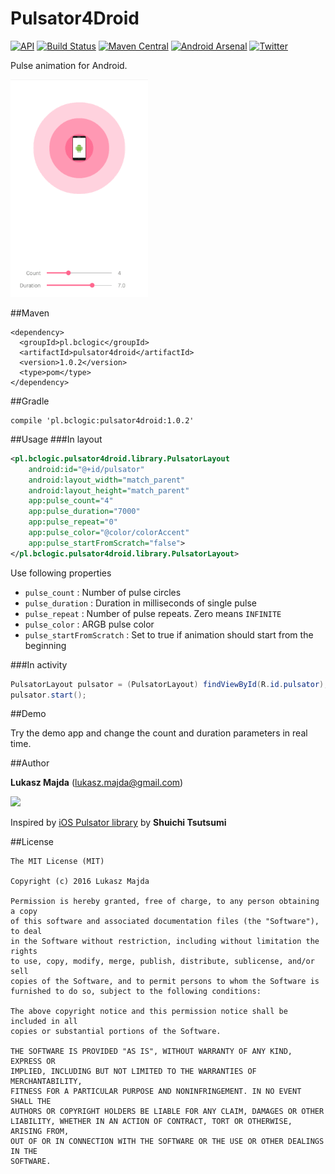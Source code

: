 Pulsator4Droid
===========
[![API](https://img.shields.io/badge/API-11%2B-brightgreen.svg)](https://android-arsenal.com/api?level=14)
[![Build Status](https://travis-ci.org/booncol/Pulsator4Droid.svg?branch=master)](https://travis-ci.org/booncol/Pulsator4Droid)
[![Maven Central](https://maven-badges.herokuapp.com/maven-central/pl.bclogic/pulsator4droid/badge.svg)](https://maven-badges.herokuapp.com/maven-central/pl.bclogic/pulsator4droid)
[![Android Arsenal](https://img.shields.io/badge/Android%20Arsenal-Pulsator4Droid-green.svg?style=true)](https://android-arsenal.com/details/1/3873)
[![Twitter](https://img.shields.io/badge/twitter-@booncol-blue.svg?style=flat)](http://twitter.com/booncol)

Pulse animation for Android.

![](demo.gif)

##Maven

```
<dependency>
  <groupId>pl.bclogic</groupId>
  <artifactId>pulsator4droid</artifactId>
  <version>1.0.2</version>
  <type>pom</type>
</dependency>
```

##Gradle

```
compile 'pl.bclogic:pulsator4droid:1.0.2'
```

##Usage
###In layout

```xml
<pl.bclogic.pulsator4droid.library.PulsatorLayout
	android:id="@+id/pulsator"
	android:layout_width="match_parent"
	android:layout_height="match_parent"
	app:pulse_count="4"
	app:pulse_duration="7000"
	app:pulse_repeat="0"
	app:pulse_color="@color/colorAccent"
	app:pulse_startFromScratch="false">
</pl.bclogic.pulsator4droid.library.PulsatorLayout>
```

Use following properties

- `pulse_count` : Number of pulse circles
- `pulse_duration` : Duration in milliseconds of single pulse
- `pulse_repeat` : Number of pulse repeats. Zero means `INFINITE`
- `pulse_color` : ARGB pulse color
- `pulse_startFromScratch` : Set to true if animation should start from the beginning

###In activity

```java
PulsatorLayout pulsator = (PulsatorLayout) findViewById(R.id.pulsator);
pulsator.start();
```

##Demo

Try the demo app and change the count and duration parameters in real time.

##Author

**Lukasz Majda** (lukasz.majda@gmail.com)

![](https://img.shields.io/twitter/follow/booncol.svg?style=social&label=Follow)

Inspired by [iOS Pulsator library](https://github.com/shu223/Pulsator) by **Shuichi Tsutsumi**


##License

```
The MIT License (MIT)

Copyright (c) 2016 Lukasz Majda

Permission is hereby granted, free of charge, to any person obtaining a copy
of this software and associated documentation files (the "Software"), to deal
in the Software without restriction, including without limitation the rights
to use, copy, modify, merge, publish, distribute, sublicense, and/or sell
copies of the Software, and to permit persons to whom the Software is
furnished to do so, subject to the following conditions:

The above copyright notice and this permission notice shall be included in all
copies or substantial portions of the Software.

THE SOFTWARE IS PROVIDED "AS IS", WITHOUT WARRANTY OF ANY KIND, EXPRESS OR
IMPLIED, INCLUDING BUT NOT LIMITED TO THE WARRANTIES OF MERCHANTABILITY,
FITNESS FOR A PARTICULAR PURPOSE AND NONINFRINGEMENT. IN NO EVENT SHALL THE
AUTHORS OR COPYRIGHT HOLDERS BE LIABLE FOR ANY CLAIM, DAMAGES OR OTHER
LIABILITY, WHETHER IN AN ACTION OF CONTRACT, TORT OR OTHERWISE, ARISING FROM,
OUT OF OR IN CONNECTION WITH THE SOFTWARE OR THE USE OR OTHER DEALINGS IN THE
SOFTWARE.
```